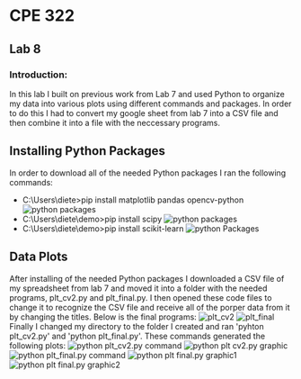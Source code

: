 # CPE 322
## Lab 8
### Introduction:
In this lab I built on previous work from Lab 7 and used Python to organize my data into various plots using different commands and packages. In order to do this I had to convert my google sheet from lab 7 into a CSV file and then combine it into a file with the neccessary programs.

## Installing Python Packages
In order to download all of the needed Python packages I ran the following commands:
- C:\Users\diete>pip install matplotlib pandas opencv-python
![python packages]()
- C:\Users\diete\demo>pip install scipy
![python packages]()
- C:\Users\diete\demo>pip install scikit-learn
![python Packages]()
## Data Plots
After installing of the needed Python packages I downloaded a CSV file of my spreadsheet from lab 7 and moved it into a folder with the needed programs, plt_cv2.py and plt_final.py. I then opened these code files to change it to recognize the CSV file and receive all of the porper data from it by changing the titles. Below is the final programs:
![plt_cv2]()
![plt_final]()
Finally I changed my directory to the folder I created and ran 'pyhton plt_cv2.py' and 'python plt_final.py'. These commands generated the following plots:
![python plt_cv2.py command]()
![python plt cv2.py graphic]()
![python plt_final.py command]()
![python plt final.py graphic1]()
![python plt final.py graphic2]()
